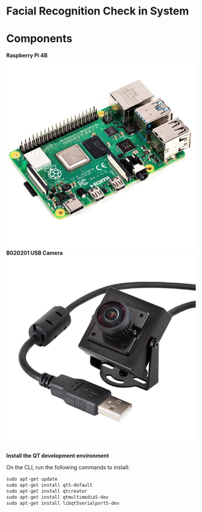 # Facial Recognition Check in System

# Components
**Raspberry Pi 4B**<br>
![Image text](https://github.com/stan-tanh/facial-recognition-check-in/raw/main/images/4B.png)  
**B020201 USB Camera**<br>
![Image text](https://github.com/stan-tanh/facial-recognition-check-in/raw/main/images/Camera.png)

**Install the QT development environment**

On the CLI, run the following commands to install:
```
sudo apt-get update
sudo apt-get install qt5-default
sudo apt-get install qtcreator
sudo apt-get install qtmultimedia5-dev
sudo apt-get install libqt5serialport5-dev


